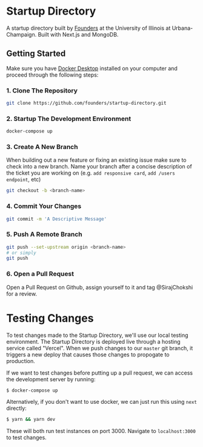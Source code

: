 # Startup Directory

A startup directory built by [Founders](http://founders.illinois.edu) at the University of Illinois at Urbana-Champaign. Built with Next.js and MongoDB.

## Getting Started

Make sure you have [Docker Desktop](https://www.docker.com/products/docker-desktop) installed on your computer and proceed through the following steps:

### 1. Clone The Repository

```bash
git clone https://github.com/founders/startup-directory.git
```

### 2. Startup The Development Environment

```bash
docker-compose up
```

### 3. Create A New Branch

When building out a new feature or fixing an existing issue make sure to check into a new branch. Name your branch after a concise description of the ticket you are working on (e.g. `add responsive card`, `add /users endpoint`, etc)

```bash
git checkout -b <branch-name>
```

### 4. Commit Your Changes

```bash
git commit -m 'A Descriptive Message'
```

### 5. Push A Remote Branch

```bash
git push --set-upstream origin <branch-name>
# or simply
git push
```

### 6. Open a Pull Request

Open a Pull Request on Github, assign yourself to it and tag @SirajChokshi for a review.

# Testing Changes

To test changes made to the Startup Directory, we'll use our local testing environment. The Startup Directory is deployed live through a hosting service
called "Vercel". When we push changes to our `master` git branch, it triggers a new deploy that causes those changes to propogate to production.

If we want to test changes before putting up a pull request, we can access the development server by running:

```bash
$ docker-compose up
```

Alternatively, if you don't want to use docker, we can just run this using `next` directly:

```bash
$ yarn && yarn dev
```

These will both run test instances on port 3000. Navigate to `localhost:3000` to test changes.
